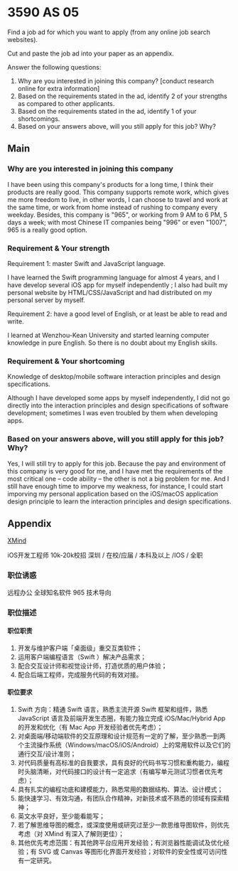 # 3590 AS 05

Find a job ad for which you want to apply (from any online job search websites).

Cut and paste the job ad into your paper as an appendix.

Answer the following questions:

1. Why are you interested in joining this company? [conduct research online for extra information]
2. Based on the requirements stated in the ad, identify 2 of your strengths as compared to other applicants.
3. Based on the requirements stated in the ad, identify 1 of your shortcomings.
4. Based on your answers above, will you still apply for this job? Why?

## Main

### Why are you interested in joining this company

I have been using this company's products for a long time, I think their products are really good. This company supports remote work, which gives me more freedom to live, in other words, I can choose to travel and work at the same time, or work from home instead of rushing to company every weekday. Besides, this company is "965", or working from 9 AM to 6 PM, 5 days a week; with most Chinese IT companies being "996" or even "1007", 965 is a really good option.

### Requirement & Your strength

Requirement 1: master Swift and JavaScript language. 

I have learned the Swift programming language for almost 4 years, and I have develop several iOS app for myself independently ; I also had built my personal website by HTML/CSS/JavaScript and had distributed on my personal server by myself.

Requirement 2: have a good level of English, or at least be able to read and write.

I learned at Wenzhou-Kean University and started learning computer knowledge in pure English. So there is no doubt about my English skills.

### Requirement & Your shortcoming

Knowledge of desktop/mobile software interaction principles and design specifications.

Although I have developed some apps by myself independently, I did not go directly into the interaction principles and design specifications of software development; sometimes I was even troubled by them when developing apps.

### Based on your answers above, will you still apply for this job? Why?

Yes, I will still try to apply for this job. Because the pay and environment  of this company is very good for me, and I have met the requirements of the most critical one – code ability – the other is not a big problem for me. And I still have enough time to imporve my weakness, for instance, I could start imporving my personal application based on the iOS/macOS application design principle to learn the interaction principles and design specifications.

## Appendix

[XMind](https://www.lagou.com/wn/jobs/9129660.html?source=position_rec&i=position_rec-0&show=8a9806e3df49473d92492e5c20fb5515)

iOS开发工程师 10k-20k校招
深圳 / 在校/应届 / 本科及以上 /IOS / 全职

### 职位诱惑

远程办公 全球知名软件 965 技术导向

### 职位描述

#### 职位职责

1. 开发与维护客户端「桌面级」重交互类软件；
2. 运用客户端编程语言（Swift ）解决产品需求；
3. 配合交互设计师和视觉设计师，打造优质的用户体验；
4. 配合后端工程师，完成服务代码的有效对接。

#### 职位要求

1. Swift 方向：精通 Swift 语言，熟悉主流开源 Swift 框架和组件，熟悉 JavaScript 语言及前端开发生态圈，有能力独立完成 iOS/Mac/Hybrid App 的开发和优化（有 Mac App 开发经验者优先考虑）；
2. 对桌面端/移动端软件的交互原理和设计规范有一定的了解，至少熟悉一到两个主流操作系统（Windows/macOS/iOS/Android）上的常用软件以及它们的通行交互/设计准则；
3. 对代码质量有高标准的自我要求，具有良好的代码书写习惯和重构能力，编程时头脑清晰，对代码接口的设计有一定追求（有编写单元测试习惯者优先考虑）；
4. 具有扎实的编程功底和建模能力，熟悉常用的数据结构、算法、设计模式；
5. 能快速学习、有效沟通，有团队合作精神，对新技术或不熟悉的领域有探索精神；
6. 英文水平良好，至少能看能写；
7. 若了解思维导图的概念，或深度使用或研究过至少一款思维导图软件，则优先考虑（对 XMind 有深入了解则更佳）；
8. 其他优先考虑范围：有其他跨平台应用开发经验；有浏览器性能调试及优化经验；有 SVG 或 Canvas 等图形化界面开发经验；对软件的安全性或可访问性有一定研究。
